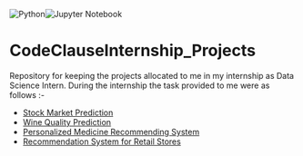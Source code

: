 ![Python](https://img.shields.io/badge/python-3670A0?style=for-the-badge&logo=python&logoColor=ffdd54)![Jupyter Notebook](https://img.shields.io/badge/jupyter-%23FA0F00.svg?style=for-the-badge&logo=jupyter&logoColor=white)

# CodeClauseInternship_Projects
Repository for keeping the projects allocated to me in my internship as Data Science Intern. During the internship the task provided to me were as follows :-

- [Stock Market Prediction](https://github.com/PIYUSH-MISHRA-00/CodeClauseInternship_Projects/tree/main/Stock%20Market%20Prediction)
- [Wine Quality Prediction](https://github.com/PIYUSH-MISHRA-00/CodeClauseInternship_Projects/tree/main/Wine%20Quality%20Prediction)
- [Personalized Medicine Recommending System](https://github.com/PIYUSH-MISHRA-00/CodeClauseInternship_Projects/tree/main/Personalized%20Medicine%20Recommending%20System)
- [Recommendation System for Retail Stores](https://github.com/PIYUSH-MISHRA-00/CodeClauseInternship_Projects/tree/main/Recommendation%20System%20for%20Retail%20Stores)
